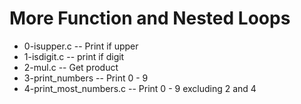 # More Function and Nested Loops

- 0-isupper.c -- Print if upper
- 1-isdigit.c -- print if digit
- 2-mul.c -- Get product
- 3-print_numbers -- Print 0 - 9
- 4-print_most_numbers.c -- Print 0 - 9 excluding 2 and 4
